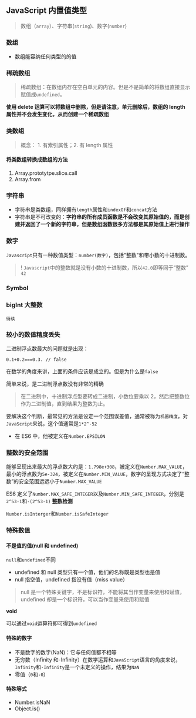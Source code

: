 ## JavaScript 内置值类型

> 数组（`array`）、字符串(`string`)、数字(`number`)

### 数组

- 数组能容纳任何类型的的值

### **稀疏数组**

> 稀疏数组：在数组内存在空白单元的内容。但是不是简单的将数组直接显示赋值成`undefined`。

**使用 delete 运算可以将数组中删除，但是请注意，单元删除后，数组的 length 属性并不会发生变化，从而创建一个稀疏数组**

### **类数组**

> 概念： 1. 有索引属性；2. 有 length 属性

#### 将类数组转换成数组的方法

1. Array.prototytpe.slice.call
2. Array.from

### 字符串

- 字符串是类数组，同样拥有`length`属性和`indexOf`和`concat`方法
- 字符串是不可改变的：**字符串的所有成员函数是不会改变其原始值的，而是创建并返回了一个新的字符串，但是数组函数很多方法都是其原始值上进行操作**

### 数字

`Javascript`只有一种数值类型：`number(数字)`，包括"整数"和带小数的十进制数。

> ! `Javascript`中的整数就是没有小数的十进制数，所以`42.0`即等同于“整数” `42`

### Symbol

### bigInt 大整数

```
待续
```

### **较小的数值精度丢失**

二进制浮点数最大的问题就是出现：

```
0.1+0.2===0.3. // false
```

在数学的角度来讲，上面的条件应该是成立的。但是为什么是`false`

简单来说，是二进制浮点数没有非常的精确

> 在二进制中，十进制浮点型要转成二进制，小数位要乘以 2，然后把整数位作为二进制值，直到结果为整数为止。

要解决这个判断，最常见的方法是设定一个范围误差值，通常被称为`机器精度`，对`JavaScript`来说，这个值通常是`1*2^-52`

- 在 ES6 中，他被定义在`Number.EPSILON`

### **整数的安全范围**

能够呈现出来最大的浮点数大约是：`1.798e+308`，被定义在`Number.MAX_VALUE`，最小的浮点数为`5e-324`，被定义在`Number.MIN_VALUE`，数字的呈现方式决定了“整数”的安全范围远远小于`Number.MAX_VALUE`

ES6 定义了`Number.MAX_SAFE_INTEGER`以及`Number.MIN_SAFE_INTEGER`，分别是`2^53-1`和`-(2^53-1)`
**整数检测**

`Number.isInterger`和`Number.isSafeInteger`

### 特殊数值

#### **不是值的值(null 和 undefined)**

`null`和`undefined`不同

- undefined 和 null 类型只有一个值，他们的名称既是类型也是值
- null 指空值，undefined 指没有值（miss value）

> null 是一个特殊关键字，不是标识符，不能将其当作变量来使用和赋值，undefined 却是一个标识符，可以当作变量来使用和赋值

**void**

可以通过`void`运算符即可得到`undefined`

#### **特殊的数字**

- 不是数字的数字(NaN)：它与任何值都不相等
- 无穷数（Infinity 和-Infinity）在数学运算和`JavaScript`语言的角度来说，`Infinity`和`-Infinity`是一个未定义的操作，结果为`NaN`
- 零值（`0`和`-0`）

#### 特殊等式

- Number.isNaN
- Object.is()
